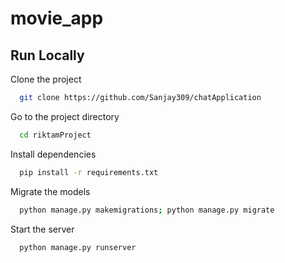 
# movie_app



## Run Locally

Clone the project

```bash
  git clone https://github.com/Sanjay309/chatApplication
```

Go to the project directory

```bash
  cd riktamProject
```

Install dependencies

```bash
  pip install -r requirements.txt
```
Migrate the models

```bash
  python manage.py makemigrations; python manage.py migrate
```

Start the server

```bash
  python manage.py runserver
```


